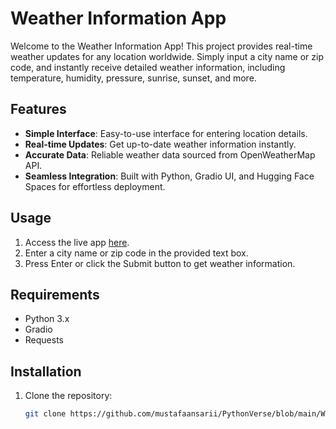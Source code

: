 # Weather Information App

Welcome to the Weather Information App! This project provides real-time weather updates for any location worldwide. Simply input a city name or zip code, and instantly receive detailed weather information, including temperature, humidity, pressure, sunrise, sunset, and more.

## Features

- **Simple Interface**: Easy-to-use interface for entering location details.
- **Real-time Updates**: Get up-to-date weather information instantly.
- **Accurate Data**: Reliable weather data sourced from OpenWeatherMap API.
- **Seamless Integration**: Built with Python, Gradio UI, and Hugging Face Spaces for effortless deployment.

## Usage

1. Access the live app [here](https://huggingface.co/spaces/Mustafaansari/weather-info-app).
2. Enter a city name or zip code in the provided text box.
3. Press Enter or click the Submit button to get weather information.

## Requirements

- Python 3.x
- Gradio
- Requests

## Installation

1. Clone the repository:

   ```bash
   git clone https://github.com/mustafaansarii/PythonVerse/blob/main/Weather%20App/weather.py
